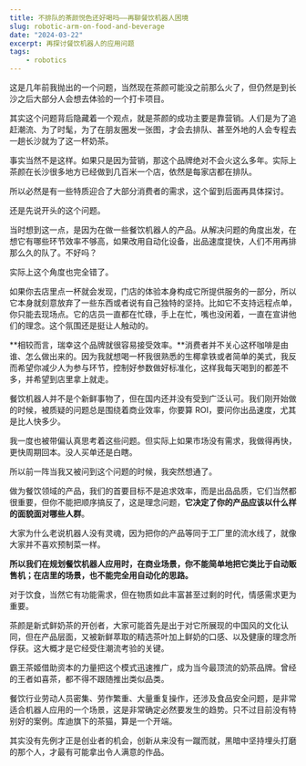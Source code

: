 ```yaml
---
title: 不排队的茶颜悦色还好喝吗——再聊餐饮机器人困境
slug: robotic-arm-on-food-and-beverage
date: "2024-03-22"
excerpt: 再探讨餐饮机器人的应用问题
tags:
    - robotics
---
```

这是几年前我抛出的一个问题，当然现在茶颜可能没之前那么火了，但仍然是到长沙之后大部分人会想去体验的一个打卡项目。

其实这个问题背后隐藏着一个观点，就是茶颜的成功主要是靠营销。人们是为了追赶潮流、为了时髦，为了在朋友圈发一张图，才会去排队、甚至外地的人会专程去一趟长沙就为了这一杯奶茶。

事实当然不是这样。如果只是因为营销，那这个品牌绝对不会火这么多年。实际上茶颜在长沙很多地方已经做到几百米一个店，依然是每家店都在排队。

所以必然是有一些特质迎合了大部分消费者的需求，这个留到后面再具体探讨。

还是先说开头的这个问题。

当时想到这一点，是因为在做一些餐饮机器人的产品。从解决问题的角度出发，在想它有哪些环节效率不够高，如果改用自动化设备，出品速度提快，人们不用再排那么久的队了。不好吗？

实际上这个角度也完全错了。

如果你去店里点一杯就会发现，门店的体验本身构成它所提供服务的一部分，所以它本身就刻意放弃了一些东西或者说有自己独特的坚持。比如它不支持远程点单，你只能去现场点。它的店员一直都在忙碌，手上在忙，嘴也没闲着，一直在宣讲他们的理念。这个氛围还是挺让人触动的。

**相较而言，瑞幸这个品牌就很容易接受效率。**消费者并不关心这杯咖啡是由谁、怎么做出来的。因为我就想喝一杯我很熟悉的生椰拿铁或者简单的美式，我反而希望你减少人为参与环节，控制好参数做好标准化，这样我每天喝到的都差不多，并希望到店里拿上就走。

餐饮机器人并不是个新鲜事物了，但在国内还并没有受到广泛认可。我们刚开始做的时候，被质疑的问题总是围绕着商业效率，你要算 ROI，要问你出品速度，尤其是比人快多少。

我一度也被带偏认真思考着这些问题。但实际上如果市场没有需求，我做得再快，更快周期回本。没人买单还是白瞎。

所以前一阵当我又被问到这个问题的时候，我突然想通了。

做为餐饮领域的产品，我们的首要目标不是追求效率，而是出品品质，它们当然都很重要，但你不能把顺序搞反了，这是理念问题，**它决定了你的产品应该以什么样的面貌面对哪些人群**。

大家为什么老说机器人没有灵魂，因为把你的产品等同于工厂里的流水线了，就像大家并不喜欢预制菜一样。

**所以我们在规划餐饮机器人应用时，在商业场景，你不能简单地把它类比于自动贩售机；在店里的场景，也不能完全用自动化的思路。**

对于饮食，当然它有功能需求，但在物质如此丰富甚至过剩的时代，情感需求更为重要。

茶颜是新式鲜奶茶的开创者，大家可能首先是出于对它所展现的中国风的文化认同，但在产品层面，又被新鲜萃取的精选茶叶加上鲜奶的口感、以及健康的理念所俘获。这大概才是它经受住潮流考验的关键。

霸王茶姬借助资本的力量把这个模式迅速推广，成为当今最顶流的奶茶品牌。曾经的王者如喜茶，都不得不跟随推出类似品类。

餐饮行业劳动人员密集、劳作繁重、大量重复操作，还涉及食品安全问题，是非常适合机器人应用的一个场景，这是非常确定必然要发生的趋势。只不过目前没有特别好的案例。库迪旗下的茶猫，算是一个开端。

其实没有先例才正是创业者的机会，创新从来没有一蹴而就，黑暗中坚持埋头打磨的那个人，才最有可能拿出令人满意的作品。
